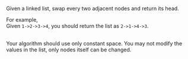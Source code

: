 <p>Given a linked list, swap every two adjacent nodes and return its head.</p>

For example,<br/>
Given `1->2->3->4`, you should return the list as `2->1->4->3`.<br/><br/>

Your algorithm should use only constant space. You may not modify the values in the list, only nodes itself can be changed.

